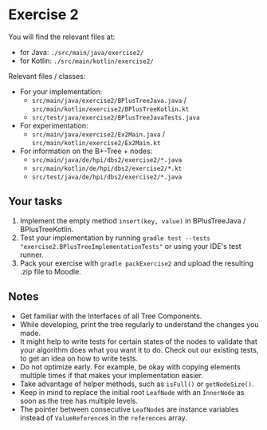 # Exercise 2

You will find the relevant files at:
 - for Java: `./src/main/java/exercise2/`
 - for Kotlin: `./src/main/kotlin/exercise2/`

Relevant files / classes:
 * For your implementation:
   - `src/main/java/exercise2/BPlusTreeJava.java` / `src/main/kotlin/exercise2/BPlusTreeKotlin.kt`
   - `src/test/java/exercise2/BPlusTreeJavaTests.java`
 * For experimentation:
   - `src/main/java/exercise2/Ex2Main.java` / `src/main/kotlin/exercise2/Ex2Main.kt`
 * For information on the B+-Tree + nodes:
   - `src/main/java/de/hpi/dbs2/exercise2/*.java`
   - `src/main/kotlin/de/hpi/dbs2/exercise2/*.kt`
   - `src/test/java/de/hpi/dbs2/exercise2/*.java`

## Your tasks

1. Implement the empty method `insert(key, value)` in BPlusTreeJava / BPlusTreeKotlin.
2. Test your implementation by running `gradle test --tests "exercise2.BPlusTreeImplementationTests"` or using your IDE's test runner.
3. Pack your exercise with `gradle packExercise2` and upload the resulting .zip file to Moodle.

## Notes

- Get familiar with the Interfaces of all Tree Components.
- While developing, print the tree regularly to understand the changes you made.
- It might help to write tests for certain states of the nodes to validate that your algorithm does what you want it to do. Check out our existing tests, to get an idea on how to write tests.
- Do not optimize early. For example, be okay with copying elements multiple times if that makes your implementation easier.
- Take advantage of helper methods, such as `isFull()` or `getNodeSize()`.
- Keep in mind to replace the initial root `LeafNode` with an `InnerNode` as soon as the tree has multiple levels.
- The pointer between consecutive `LeafNode`s are instance variables instead of `ValueReference`s in the `references` array.
